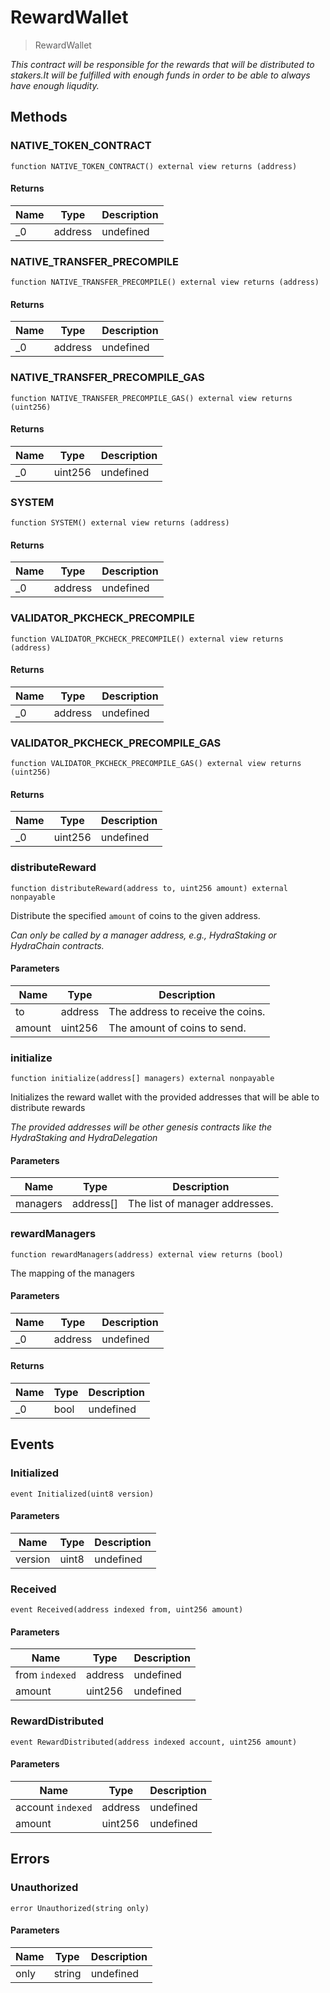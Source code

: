 # RewardWallet



> RewardWallet



*This contract will be responsible for the rewards that will be distributed to stakers.It will be fulfilled with enough funds in order to be able to always have enough liqudity.*

## Methods

### NATIVE_TOKEN_CONTRACT

```solidity
function NATIVE_TOKEN_CONTRACT() external view returns (address)
```






#### Returns

| Name | Type | Description |
|---|---|---|
| _0 | address | undefined |

### NATIVE_TRANSFER_PRECOMPILE

```solidity
function NATIVE_TRANSFER_PRECOMPILE() external view returns (address)
```






#### Returns

| Name | Type | Description |
|---|---|---|
| _0 | address | undefined |

### NATIVE_TRANSFER_PRECOMPILE_GAS

```solidity
function NATIVE_TRANSFER_PRECOMPILE_GAS() external view returns (uint256)
```






#### Returns

| Name | Type | Description |
|---|---|---|
| _0 | uint256 | undefined |

### SYSTEM

```solidity
function SYSTEM() external view returns (address)
```






#### Returns

| Name | Type | Description |
|---|---|---|
| _0 | address | undefined |

### VALIDATOR_PKCHECK_PRECOMPILE

```solidity
function VALIDATOR_PKCHECK_PRECOMPILE() external view returns (address)
```






#### Returns

| Name | Type | Description |
|---|---|---|
| _0 | address | undefined |

### VALIDATOR_PKCHECK_PRECOMPILE_GAS

```solidity
function VALIDATOR_PKCHECK_PRECOMPILE_GAS() external view returns (uint256)
```






#### Returns

| Name | Type | Description |
|---|---|---|
| _0 | uint256 | undefined |

### distributeReward

```solidity
function distributeReward(address to, uint256 amount) external nonpayable
```

Distribute the specified `amount` of coins to the given address.

*Can only be called by a manager address, e.g., HydraStaking or HydraChain contracts.*

#### Parameters

| Name | Type | Description |
|---|---|---|
| to | address | The address to receive the coins. |
| amount | uint256 | The amount of coins to send. |

### initialize

```solidity
function initialize(address[] managers) external nonpayable
```

Initializes the reward wallet with the provided addresses that will be able to distribute rewards

*The provided addresses will be other genesis contracts like the HydraStaking and HydraDelegation*

#### Parameters

| Name | Type | Description |
|---|---|---|
| managers | address[] | The list of manager addresses. |

### rewardManagers

```solidity
function rewardManagers(address) external view returns (bool)
```

The mapping of the managers



#### Parameters

| Name | Type | Description |
|---|---|---|
| _0 | address | undefined |

#### Returns

| Name | Type | Description |
|---|---|---|
| _0 | bool | undefined |



## Events

### Initialized

```solidity
event Initialized(uint8 version)
```





#### Parameters

| Name | Type | Description |
|---|---|---|
| version  | uint8 | undefined |

### Received

```solidity
event Received(address indexed from, uint256 amount)
```





#### Parameters

| Name | Type | Description |
|---|---|---|
| from `indexed` | address | undefined |
| amount  | uint256 | undefined |

### RewardDistributed

```solidity
event RewardDistributed(address indexed account, uint256 amount)
```





#### Parameters

| Name | Type | Description |
|---|---|---|
| account `indexed` | address | undefined |
| amount  | uint256 | undefined |



## Errors

### Unauthorized

```solidity
error Unauthorized(string only)
```





#### Parameters

| Name | Type | Description |
|---|---|---|
| only | string | undefined |


